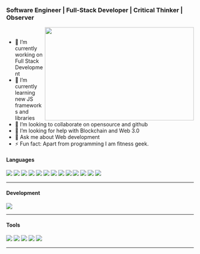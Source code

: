 ### Software Engineer | Full-Stack Developer | Critical Thinker | Observer

<img align="right" height="250" width="400" src="https://media3.giphy.com/media/p4NLw3I4U0idi/giphy.gif?cid=ecf05e47u651twctsezhzbsw8myzchukcjxu7oeakq3ujf17&rid=giphy.gif" />
<br>

- 🔭 I’m currently working on Full Stack Development
- 🌱 I’m currently learning new JS frameworks and libraries
- 👯 I’m looking to collaborate on opensource and github
- 🤔 I’m looking for help with Blockchain and Web 3.0
- 💬 Ask me about Web development
- ⚡ Fun fact: Apart from programming I am fitness geek.


#### Languages
![](https://img.shields.io/badge/-React-61DAFB?style=flat&logo=react&logoColor=3c3c3c)
![](https://img.shields.io/badge/-Svelte-%23f1413d.svg?style=flat&logo=svelte&logoColor=white)
![](https://img.shields.io/badge/vuejs-%2335495e.svg?style=flat&logo=vuedotjs&logoColor=%234FC08D)
![](https://img.shields.io/badge/-Redux-purple?logo=redux&logoColor=white&style=flat)
![](https://img.shields.io/badge/-Node-darkgreen?logo=node.js&logoColor=white&style=flat)
![](https://img.shields.io/badge/-Django-red?logo=Django&logoColor=white&style=flat)
![](https://img.shields.io/badge/-Flask-white?logo=Flask&logoColor=grey&style=flat)
![](https://img.shields.io/badge/-JavaScript-F7DF1E?style=flat&logo=javascript&logoColor=3c3c3c)
![](https://img.shields.io/badge/-HTML-red?logo=html5&logoColor=white&style=flat)
![](https://img.shields.io/badge/-CSS-blue?logo=css3&logoColor=white&style=flat)
![](https://img.shields.io/badge/-GraphQL-pink?logo=GraphQL&logoColor=white&style=flat)
![](https://img.shields.io/badge/-Express-black?logo=Express&logoColor=white&style=flat)
![](https://img.shields.io/badge/-Appollo_GraphQL-purple?logo=appollo&logoColor=white&style=flat)

<hr/>

#### Development
![](https://img.shields.io/badge/-Visual_Studio_Code-007ACC?style=flat&logo=visual-studio-code&logoColor=white)

<hr/>

#### Tools
![](https://img.shields.io/badge/-Postman-FFFFFF?logo=postman&logoColor=orange&style=flat)
![](https://img.shields.io/badge/-Git-white?logo=git&logoColor=red&style=flat)
![](https://img.shields.io/badge/-Jira-white?logo=jira&logoColor=blue&style=flat)
![](https://img.shields.io/badge/-Github-white?logo=github&logoColor=black&style=flat)
![](https://img.shields.io/badge/-Bitbucket-white?logo=bitbucket&logoColor=blue&style=flat)

<hr/>
